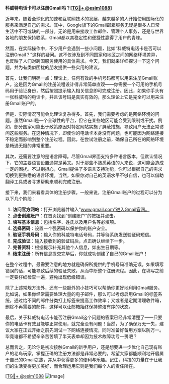 **科威特电话卡可以注册Gmail吗？[[TG💪+ @esim1088](https://t.me/s/esim1088)]**

近年来，随着全球化的加速和互联网技术的发展，越来越多的人开始使用国际化的服务来满足自己的需求。其中，Google旗下的Gmail邮箱服务无疑是很多人日常生活中不可或缺的一部分。无论是用来接收工作邮件、管理个人事务，还是与世界各地的朋友保持联系，Gmail都以其稳定性和便捷性赢得了用户的青睐。

然而，在实际操作中，不少用户会遇到一些小问题，比如“科威特电话卡是否可以注册Gmail？”这样的疑问。这不仅涉及到不同国家和地区之间的网络环境差异，也反映了人们对跨国服务使用的具体需求。今天，我们就来详细探讨一下这个问题，并为有类似困扰的朋友提供一些实用的建议。

首先，让我们明确一点：理论上，任何有效的手机号码都可以用来注册Gmail账户。这是因为Gmail的注册流程设计得非常简单直观——你需要一个可用的手机号码用于验证身份，然后按照提示输入相关信息即可完成注册。因此，如果你手头有一张科威特的电话卡，并且该号码是真实有效的，那么理论上它是完全可以用来注册Gmail账户的。

但是，实际情况可能会比理论复杂得多。首先，我们需要考虑的是网络环境的问题。虽然Gmail是一个全球性的平台，但它在某些地区可能会受到限制或干扰。例如，部分国家可能出于政策原因对特定网站实施了屏蔽措施，导致用户无法正常访问这些服务。在这种情况下，即使你的电话卡本身没有问题，也可能因为网络连接不稳定而影响到整个注册过程。因此，在尝试注册之前，确保自己所在的网络环境是畅通无阻的非常重要。

其次，还需要注意的是语言障碍。尽管Gmail界面支持多种语言版本，但默认情况下，它的主要语言设置通常是英文。对于那些不熟悉英语的人来说，这可能会造成一定的困扰。不过别担心，Gmail提供了多语言支持功能，你可以根据自己的需求切换到更熟悉的语言环境。当然，如果你对自己的英语水平不够自信，也可以借助翻译工具或者寻求帮助来顺利完成注册。

接下来，我们来看看具体的注册步骤。一般来说，注册Gmail账户的过程可以分为以下几个阶段：

1. **访问官方网站**：打开浏览器并输入“www.gmail.com”进入Gmail官网。
2. **点击创建账户**：在首页找到“创建账户”的按钮并点击。
3. **填写基本信息**：包括名字、姓氏以及用户名等必填项。
4. **选择密码**：设置一个强密码以保护你的账户安全。
5. **验证手机号码**：输入你的科威特电话号码，并等待系统发送验证码短信。
6. **完成验证**：输入接收到的验证码后，点击确认继续下一步。
7. **完善资料**：根据提示补充其他个人信息，如出生日期等。
8. **结束注册**：所有信息提交完毕后，你就成功创建了自己的Gmail账户！

在整个过程中，最需要注意的地方就是确保所提供的手机号码准确无误。如果填写错误的话，可能导致后续的验证失败，从而中断整个注册流程。因此，在填写之前一定要仔细检查一遍，避免出现低级错误。

除了上述常规方法外，还有一些额外的小技巧可以帮助你更好地利用Gmail服务。比如说，如果你经常需要处理大量的电子邮件，那么可以考虑启用Gmail的标签系统，通过给不同的邮件分类打上标签来提高工作效率；又或者是定期清理收件箱，删除不再需要的邮件，这样可以让邮箱始终保持整洁有序的状态。

最后，关于科威特电话卡能否注册Gmail这个问题的答案已经非常清楚了——只要你的电话卡有效且能够正常使用，就完全没有问题！当然，为了确保万无一失，建议大家在正式开始之前先测试一下网络连接情况，同时准备好备用方案以防万一。毕竟谁都不希望辛辛苦苦填了半天表单却因为技术故障功亏一篑吧？

总而言之，无论你是初次接触Gmail的新手用户，还是想要进一步优化自己现有账户的老鸟玩家，掌握正确的注册方法都是非常必要的。希望大家都能顺利地开启属于自己的Gmail之旅，并从中获得更多的便利与乐趣。记住，科技的力量在于让我们的生活变得更加美好，而合理运用它则是我们每个人的责任所在。

[[TG💪+ @esim1088](https://t.me/s/esim1088) ![Image](https://i.postimg.cc/4NQfJmqS/Snipaste-2025-05-13-00-14-12.png)]